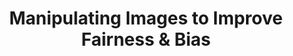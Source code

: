 ---
advisors:
- Pınar Yanardağ
- Tunga Güngör
students:
- name: Eylül Yalçınkaya
- name: Cemre Efe Karakaş
title: Manipulating Images to Improve Fairness & Bias
type: project
---